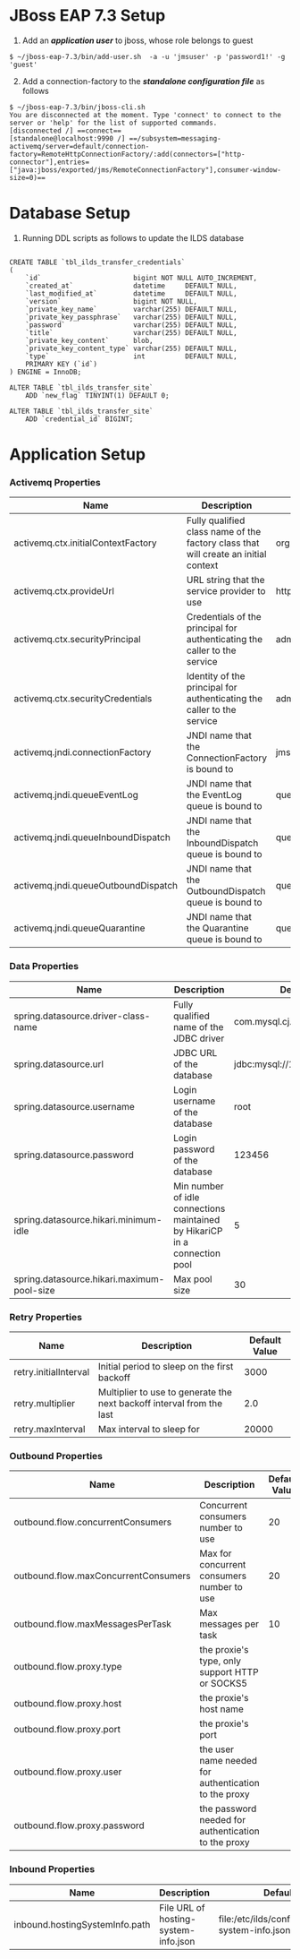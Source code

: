 # JBoss EAP 7.3 Setup

1. Add an ***application user*** to jboss, whose role belongs to guest

```
$ ~/jboss-eap-7.3/bin/add-user.sh  -a -u 'jmsuser' -p 'password1!' -g 'guest'
```

2. Add a connection-factory to the ***standalone configuration file*** as follows

```
$ ~/jboss-eap-7.3/bin/jboss-cli.sh   
You are disconnected at the moment. Type 'connect' to connect to the server or 'help' for the list of supported commands.
[disconnected /] ==connect==
[standalone@localhost:9990 /] ==/subsystem=messaging-activemq/server=default/connection-factory=RemoteHttpConnectionFactory/:add(connectors=["http-connector"],entries=["java:jboss/exported/jms/RemoteConnectionFactory"],consumer-window-size=0)==
```

# Database Setup

1. Running DDL scripts as follows to update the ILDS database

```mysql

CREATE TABLE `tbl_ilds_transfer_credentials`
(
    `id`                       bigint NOT NULL AUTO_INCREMENT,
    `created_at`               datetime     DEFAULT NULL,
    `last_modified_at`         datetime     DEFAULT NULL,
    `version`                  bigint NOT NULL,
    `private_key_name`         varchar(255) DEFAULT NULL,
    `private_key_passphrase`   varchar(255) DEFAULT NULL,
    `password`                 varchar(255) DEFAULT NULL,
    `title`                    varchar(255) DEFAULT NULL,
    `private_key_content`      blob,
    `private_key_content_type` varchar(255) DEFAULT NULL,
    `type`                     int          DEFAULT NULL,
    PRIMARY KEY (`id`)
) ENGINE = InnoDB;

ALTER TABLE `tbl_ilds_transfer_site`
    ADD `new_flag` TINYINT(1) DEFAULT 0;

ALTER TABLE `tbl_ilds_transfer_site`
    ADD `credential_id` BIGINT;

```

# Application Setup

### Activemq Properties

| Name                                | Description                                                                         | Default Value                                          |
|-------------------------------------|-------------------------------------------------------------------------------------|--------------------------------------------------------|
| activemq.ctx.initialContextFactory  | Fully qualified class name of the factory class that will create an initial context | org.wildfly.naming.client.WildFlyInitialContextFactory |
| activemq.ctx.provideUrl             | URL string that the service provider to use                                         | http-remoting://127.0.0.1:8080                         |
| activemq.ctx.securityPrincipal      | Credentials of the principal for authenticating the caller to the service           | admin                                                  |
| activemq.ctx.securityCredentials    | Identity of the principal for authenticating the caller to the service              | admin1234                                              |
| activemq.jndi.connectionFactory     | JNDI name that the ConnectionFactory is bound to                                    | jms/RemoteConnectionFactory                            |
| activemq.jndi.queueEventLog         | JNDI name that the EventLog queue is bound to                                       | queue/ilds/eventLog                                    |
| activemq.jndi.queueInboundDispatch  | JNDI name that the InboundDispatch queue is bound to                                | queue/ilds/inbound/inboundDispatch                     |
| activemq.jndi.queueOutboundDispatch | JNDI name that the OutboundDispatch queue is bound to                               | queue/ilds/outbound/outboundDispatch                   |
| activemq.jndi.queueQuarantine       | JNDI name that the Quarantine queue is bound to                                     | queue/ilds/quarantine                                  |

### Data Properties

| Name                                       | Description                                                                | Default Value                      |
|--------------------------------------------|----------------------------------------------------------------------------|------------------------------------|
| spring.datasource.driver-class-name        | Fully qualified name of the JDBC driver                                    | com.mysql.cj.jdbc.Driver           |
| spring.datasource.url                      | JDBC URL of the database                                                   | jdbc:mysql://127.0.0.1:3306/ildsdb |
| spring.datasource.username                 | Login username of the database                                             | root                               |
| spring.datasource.password                 | Login password of the database                                             | 123456                             |
| spring.datasource.hikari.minimum-idle      | Min number of idle connections maintained by HikariCP in a connection pool | 5                                  |
| spring.datasource.hikari.maximum-pool-size | Max pool size                                                              | 30                                 |

### Retry Properties

| Name                  | Description                                                           | Default Value |
|-----------------------|-----------------------------------------------------------------------|---------------|
| retry.initialInterval | Initial period to sleep on the first backoff                          | 3000          |
| retry.multiplier      | Multiplier to use to generate the next backoff interval from the last | 2.0           |
| retry.maxInterval     | Max interval to sleep for                                             | 20000         |

### Outbound Properties

| Name                                 | Description                                          | Default Value |
|--------------------------------------|------------------------------------------------------|---------------|
| outbound.flow.concurrentConsumers    | Concurrent consumers number to use                   | 20            |
| outbound.flow.maxConcurrentConsumers | Max for concurrent consumers number to use           | 20            |
| outbound.flow.maxMessagesPerTask     | Max messages per task                                | 10            |
| outbound.flow.proxy.type             | the proxie's type, only support HTTP or SOCKS5       |               |
| outbound.flow.proxy.host             | the proxie's host name                               |               |
| outbound.flow.proxy.port             | the proxie's port                                    |               |
| outbound.flow.proxy.user             | the user name needed for authentication to the proxy |               |
| outbound.flow.proxy.password         | the password needed for authentication to the proxy  |               |

### Inbound Properties

| Name                           | Description                          | Default Value                                         |
|--------------------------------|--------------------------------------|-------------------------------------------------------|
| inbound.hostingSystemInfo.path | File URL of hosting-system-info.json | file:/etc/ilds/configuration/hosting-system-info.json |
